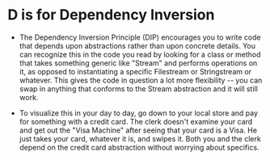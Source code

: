 # D is for Dependency Inversion

- The Dependency Inversion Principle (DIP) encourages you to write code that depends upon abstractions rather than upon concrete details. You can recognize this in the code you read by looking for a class or method that takes something generic like "Stream" and performs operations on it, as opposed to instantiating a specific Filestream or Stringstream or whatever. This gives the code in question a lot more flexibility -- you can swap in anything that conforms to the Stream abstraction and it will still work.

- To visualize this in your day to day, go down to your local store and pay for something with a credit card. The clerk doesn't examine your card and get out the "Visa Machine" after seeing that your card is a Visa. He just takes your card, whatever it is, and swipes it. Both you and the clerk depend on the credit card abstraction without worrying about specifics.